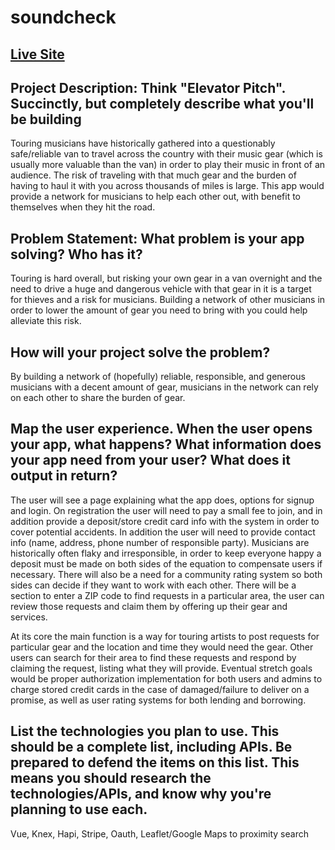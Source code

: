 # soundcheck

## [Live Site](https://soundcheckmvp.firebaseapp.com/#/)

## Project Description: Think "Elevator Pitch". Succinctly, but completely describe what you'll be building

Touring musicians have historically gathered into a questionably safe/reliable van to travel across the country with their music gear (which is usually more valuable than the van) in order to play their music in front of an audience. The risk of traveling with that much gear and the burden of having to haul it with you across thousands of miles is large. This app would provide a network for musicians to help each other out, with benefit to themselves when they hit the road.


## Problem Statement: What problem is your app solving? Who has it?

Touring is hard overall, but risking your own gear in a van overnight and the need to drive a huge and dangerous vehicle with that gear in it is a target for thieves and a risk for musicians. Building a network of other musicians in order to lower the amount of gear you need to bring with you could help alleviate this risk.


## How will your project solve the problem?

By building a network of (hopefully) reliable, responsible, and generous musicians with a decent amount of gear, musicians in the network can rely on each other to share the burden of gear.


## Map the user experience. When the user opens your app, what happens? What information does your app need from your user? What does it output in return?

The user will see a page explaining what the app does, options for signup and login. On registration the user will need to pay a small fee to join, and in addition provide a deposit/store credit card info with the system in order to cover potential accidents. In addition the user will need to provide contact info (name, address, phone number of responsible party). Musicians are historically often flaky and irresponsible, in order to keep everyone happy a deposit must be made on both sides of the equation to compensate users if necessary. There will also be a need for a community rating system so both sides can decide if they want to work with each other. There will be a section to enter a ZIP code to find requests in a particular area, the user can review those requests and claim them by offering up their gear and services.

At its core the main function is a way for touring artists to post requests for particular gear and the location and time they would need the gear. Other users can search for their area to find these requests and respond by claiming the request, listing what they will provide. Eventual stretch goals would be proper authorization implementation for both users and admins to charge stored credit cards in the case of damaged/failure to deliver on a promise, as well as user rating systems for both lending and borrowing.


## List the technologies you plan to use. This should be a complete list, including APIs. Be prepared to defend the items on this list. This means you should research the technologies/APIs, and know why you're planning to use each.

Vue, Knex, Hapi, Stripe, Oauth, Leaflet/Google Maps to proximity search
